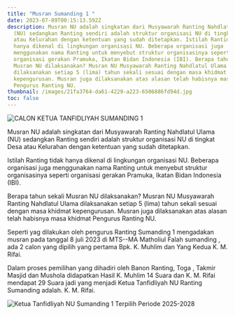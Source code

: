 ```yaml
---
title: "Musran Sumanding 1 "
date: 2023-07-09T00:15:13.592Z
description: Musran NU adalah singkatan dari Musyawarah Ranting Nahdlatul Ulama
  (NU) sedangkan Ranting sendiri adalah struktur organisasi NU di tingkat Desa
  atau Kelurahan dengan ketentuan yang sudah ditetapkan. Istilah Ranting tidak
  hanya dikenal di lingkungan organisasi NU. Beberapa organisasi juga
  menggunakan nama Ranting untuk menyebut struktur organisasinya seperti
  organisasi gerakan Pramuka, Ikatan Bidan Indonesia (IBI). Berapa tahun sekali
  Musran NU dilaksanakan? Musran NU Musyawarah Ranting Nahdlatul Ulama
  dilaksanakan setiap 5 (lima) tahun sekali sesuai dengan masa khidmat
  kepengurusan. Musran juga dilaksanakan atas alasan telah habisnya masa khidmat
  Pengurus Ranting NU.
thumbnail: /images/21fa3764-da61-4229-a223-6506886fd94d.jpg
toc: false
---
```

![CALON KETUA TANFIDLIYAH SUMANDING 1](/images/whatsapp-image-2023-07-08-at-15.41.49.jpeg)

Musran NU adalah singkatan dari Musyawarah Ranting Nahdlatul Ulama (NU) sedangkan Ranting sendiri adalah struktur organisasi NU di tingkat Desa atau Kelurahan dengan ketentuan yang sudah ditetapkan.

Istilah Ranting tidak hanya dikenal di lingkungan organisasi NU. Beberapa organisasi juga menggunakan nama Ranting untuk menyebut struktur organisasinya seperti organisasi gerakan Pramuka, Ikatan Bidan Indonesia (IBI).

Berapa tahun sekali Musran NU dilaksanakan? Musran NU Musyawarah Ranting Nahdlatul Ulama dilaksanakan setiap 5 (lima) tahun sekali sesuai dengan masa khidmat kepengurusan. Musran juga dilaksanakan atas alasan telah habisnya masa khidmat Pengurus Ranting NU.

Seperti yag dilakukan oleh pengurus  Ranting Sumanding 1 mengadakan musran pada tanggal 8 juli 2023 di MTS--MA Matholiul Falah sumanding , ada 2 calon yang dipilih yang pertama Bpk. K. Muhlim dan Yang Kedua K. M. Rifai.

Dalam proses pemilihan yang dihadiri oleh Banon Ranting, Toga , Takmir Masjid dan  Mushola didapatkan Hasil K. Muhlim 14 Suara dan K. M. Rifai mendapat 29 Suara jadi yang menjadi Ketua Tanfidliyah NU Ranting Sumanding adalah. K. M. Rifai.

![Ketua Tanfidliyah NU Sumanding 1 Terpilih Periode 2025-2028](/images/rifai-manding.png)